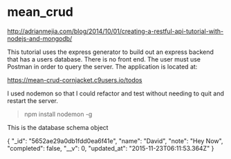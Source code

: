# mean_crud
http://adrianmejia.com/blog/2014/10/01/creating-a-restful-api-tutorial-with-nodejs-and-mongodb/

This tutorial uses the express generator to build out an express backend that has a users database. There is no front end. The user must use Postman
in order to query the server. The application is located at:

https://mean-crud-cornjacket.c9users.io/todos

I used nodemon so that I could refactor and test without needing to quit and restart the server.
>npm install nodemon -g

This is the database schema object

{
    "_id": "5652ae29a0db1fdd0ea6f41e",
    "name": "David",
    "note": "Hey Now",
    "completed": false,
    "__v": 0,
    "updated_at": "2015-11-23T06:11:53.364Z"
}